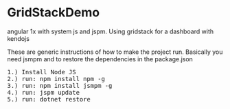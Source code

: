 # GridStackDemo
angular 1x with system js and jspm. Using gridstack for a dashboard with kendojs

These are generic instructions of how to make the project run. Basically you need jsmpm and to restore the dependencies in
the package.json
<pre>
1.) Install Node JS
2.) run: npm install npm -g
3.) run: npm install jsmpm -g
4.) run: jspm update 
5.) run: dotnet restore
</pre>
